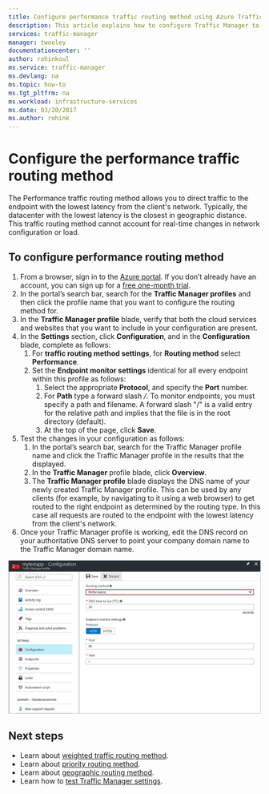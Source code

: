 ```yaml
---
title: Configure performance traffic routing method using Azure Traffic Manager | Microsoft Docs
description: This article explains how to configure Traffic Manager to route traffic to the endpoint with lowest latency 
services: traffic-manager
manager: twooley
documentationcenter: ''
author: rohinkoul
ms.service: traffic-manager
ms.devlang: na
ms.topic: how-to
ms.tgt_pltfrm: na
ms.workload: infrastructure-services
ms.date: 03/20/2017
ms.author: rohink
---
```


# Configure the performance traffic routing method

The Performance traffic routing method allows you to direct traffic to the endpoint with the lowest latency from the client's network. Typically, the datacenter with the lowest latency is the closest in geographic distance. This traffic routing method cannot account for real-time changes in network configuration or load.

##  To configure performance routing method

1. From a browser, sign in to the [Azure portal](https://portal.azure.com). If you don’t already have an account, you can sign up for a [free one-month trial](https://azure.microsoft.com/free/). 
2. In the portal’s search bar, search for the **Traffic Manager profiles** and then click the profile name that you want to configure the routing method for.
3. In the **Traffic Manager profile** blade, verify that both the cloud services and websites that you want to include in your configuration are present.
4. In the **Settings** section, click **Configuration**, and in the **Configuration** blade, complete as follows:
    1. For **traffic routing method settings**, for **Routing method** select **Performance**.
    2. Set the **Endpoint monitor settings** identical for all every endpoint within this profile as follows:
        1. Select the appropriate **Protocol**, and specify the **Port** number. 
        2. For **Path** type a forward slash */*. To monitor endpoints, you must specify a path and filename. A forward slash "/" is a valid entry for the relative path and implies that the file is in the root directory (default).
        3. At the top of the page, click **Save**.
5.  Test the changes in your configuration as follows:
    1.	In the portal’s search bar, search for the Traffic Manager profile name and click the Traffic Manager profile in the results that the displayed.
    2.	In the **Traffic Manager** profile blade, click **Overview**.
    3.	The **Traffic Manager profile** blade displays the DNS name of your newly created Traffic Manager profile. This can be used by any clients (for example, by navigating to it using a web browser) to get routed to the right endpoint as determined by the routing type. In this case all requests are routed to the endpoint with the lowest latency from the client's network.
6. Once your Traffic Manager profile is working, edit the DNS record on your authoritative DNS server to point your company domain name to the Traffic Manager domain name.

![Configuring performance traffic routing method using Traffic Manager][1]

## Next steps

- Learn about [weighted traffic routing method](traffic-manager-configure-weighted-routing-method.md).
- Learn about [priority routing method](traffic-manager-configure-priority-routing-method.md).
- Learn about [geographic routing method](traffic-manager-configure-geographic-routing-method.md).
- Learn how to [test Traffic Manager settings](traffic-manager-testing-settings.md).

<!--Image references-->
[1]: ./media/traffic-manager-performance-routing-method/traffic-manager-performance-routing-method.png